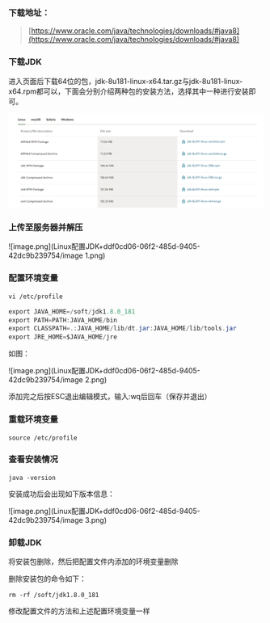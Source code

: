 ### 下载地址：

> [https://www.oracle.com/java/technologies/downloads/#java8](https://www.oracle.com/java/technologies/downloads/#java8)

### 下载JDK

进入页面后下载64位的包，jdk-8u181-linux-x64.tar.gz与jdk-8u181-linux-x64.rpm都可以，下面会分别介绍两种包的安装方法，选择其中一种进行安装即可。

![Linux配置JDK-1.png](./images/Linux配置JDK/Linux配置JDK-1.png)

### 上传至服务器并解压

![image.png](Linux配置JDK+ddf0cd06-06f2-485d-9405-42dc9b239754/image 1.png)

### 配置环境变量

```F#
vi /etc/profile
```



```Java
export JAVA_HOME=/soft/jdk1.8.0_181
export PATH=PATH:JAVA_HOME/bin
export CLASSPATH=.:JAVA_HOME/lib/dt.jar:JAVA_HOME/lib/tools.jar
export JRE_HOME=$JAVA_HOME/jre
```

如图：

![image.png](Linux配置JDK+ddf0cd06-06f2-485d-9405-42dc9b239754/image 2.png)

添加完之后按ESC退出编辑模式，输入:wq后回车（保存并退出）

### 重载环境变量

```F#
source /etc/profile
```

### 查看安装情况

```F#
java -version
```

安装成功后会出现如下版本信息：

![image.png](Linux配置JDK+ddf0cd06-06f2-485d-9405-42dc9b239754/image 3.png)

### 卸载JDK

将安装包删除，然后把配置文件内添加的环境变量删除

删除安装包的命令如下：

```F#
rm -rf /soft/jdk1.8.0_181
```

修改配置文件的方法和上述配置环境变量一样




